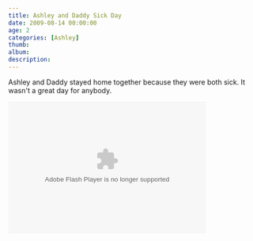 ```yaml
---
title: Ashley and Daddy Sick Day
date: 2009-08-14 00:00:00
age: 2
categories: [Ashley]
thumb: 
album: 
description: 
---
```

<p>Ashley and Daddy stayed home together because they were both sick. It wasn't a great day for anybody.</p>
<p><embed type="application/x-shockwave-flash" src="http://picasaweb.google.com/s/c/bin/slideshow.swf" width="400" height="267" flashvars="host=picasaweb.google.com&amp;captions=1&amp;hl=en_US&amp;feat=flashalbum&amp;RGB=0x000000&amp;feed=http%3A%2F%2Fpicasaweb.google.com%2Fdata%2Ffeed%2Fapi%2Fuser%2Fwyseguys%2Falbumid%2F5375652650216872241%3Falt%3Drss%26kind%3Dphoto%26authkey%3DGv1sRgCJ-XlJKxqP3KlwE%26hl%3Den_US" pluginspage="http://www.macromedia.com/go/getflashplayer" /></p>
